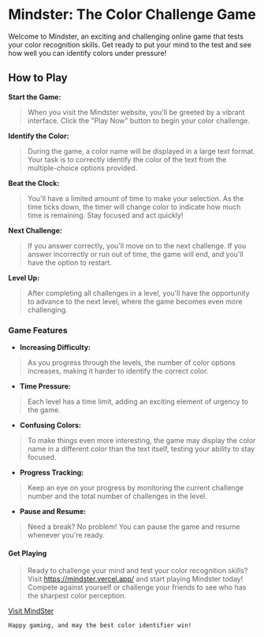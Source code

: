 
# Mindster: The Color Challenge Game

Welcome to Mindster, an exciting and challenging online game that tests your color recognition skills. Get ready to put your mind to the test and see how well you can identify colors under pressure!


## How to Play

__Start the Game:__ 

>When you visit the Mindster website, you'll be greeted by a vibrant interface. Click the "Play Now" button to begin your color challenge.


__Identify the Color:__ 

>During the game, a color name will be displayed in a large text format. Your task is to correctly identify the color of the text from the multiple-choice options provided.

__Beat the Clock:__ 

>You'll have a limited amount of time to make your selection. As the time ticks down, the timer will change color to indicate how much time is remaining. Stay focused and act quickly!


__Next Challenge:__ 

>If you answer correctly, you'll move on to the next challenge. If you answer incorrectly or run out of time, the game will end, and you'll have the option to restart.

__Level Up:__

>After completing all challenges in a level, you'll have the opportunity to advance to the next level, where the game becomes even more challenging.


### Game Features

- __Increasing Difficulty:__
    
>As you progress through the levels, the number of color options increases, making it harder to identify the correct color.
- __Time Pressure:__

>Each level has a time limit, adding an exciting element of urgency to the game.
- __Confusing Colors:__

>To make things even more interesting, the game may display the color name in a different color than the text itself, testing your ability to stay focused.
- __Progress Tracking:__

>Keep an eye on your progress by monitoring the current challenge number and the total number of challenges in the level.
- __Pause and Resume:__ 

>Need a break? No problem! You can pause the game and resume whenever you're ready.




#### Get Playing
> Ready to challenge your mind and test your color recognition skills? Visit https://mindster.vercel.app/ and start playing Mindster today! Compete against yourself or challenge your friends to see who has the sharpest color perception.


[Visit MindSter](https://mindster.vercel.app/)

    Happy gaming, and may the best color identifier win!